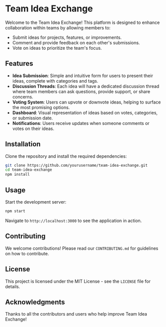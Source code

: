 # Team Idea Exchange

Welcome to the Team Idea Exchange! This platform is designed to enhance collaboration within teams by allowing members to:

- Submit ideas for projects, features, or improvements.
- Comment and provide feedback on each other's submissions.
- Vote on ideas to prioritize the team's focus.

## Features
- **Idea Submission**: Simple and intuitive form for users to present their ideas, complete with categories and tags.
- **Discussion Threads**: Each idea will have a dedicated discussion thread where team members can ask questions, provide support, or share concerns.
- **Voting System**: Users can upvote or downvote ideas, helping to surface the most promising options.
- **Dashboard**: Visual representation of ideas based on votes, categories, or submission date.
- **Notifications**: Users receive updates when someone comments or votes on their ideas.

## Installation
Clone the repository and install the required dependencies:
```bash
git clone https://github.com/yourusername/team-idea-exchange.git
cd team-idea-exchange
npm install
```

## Usage
Start the development server:
```bash
npm start
```
Navigate to `http://localhost:3000` to see the application in action.

## Contributing
We welcome contributions! Please read our `CONTRIBUTING.md` for guidelines on how to contribute.

## License
This project is licensed under the MIT License - see the `LICENSE` file for details.

## Acknowledgments
Thanks to all the contributors and users who help improve Team Idea Exchange!